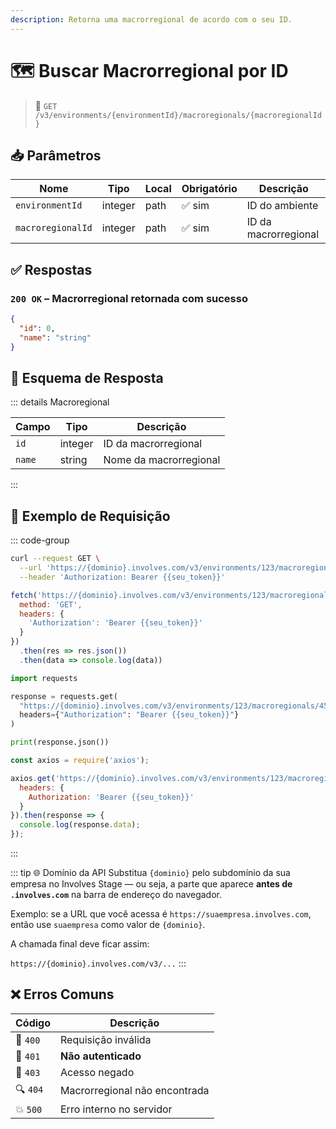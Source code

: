 ```yaml
---
description: Retorna uma macrorregional de acordo com o seu ID.
---
```


# 🗺️ Buscar Macrorregional por ID

> 🔗 `GET /v3/environments/{environmentId}/macroregionals/{macroregionalId}`


## 📥 Parâmetros

| Nome              | Tipo    | Local | Obrigatório | Descrição            |
| ----------------- | ------- | ----- | ----------- | -------------------- |
| `environmentId`   | integer | path  | ✅ sim       | ID do ambiente       |
| `macroregionalId` | integer | path  | ✅ sim       | ID da macrorregional |


## ✅ Respostas

### `200 OK` – Macrorregional retornada com sucesso

```json
{
  "id": 0,
  "name": "string"
}
```


## 🧬 Esquema de Resposta

::: details Macroregional

| Campo  | Tipo    | Descrição              |
| ------ | ------- | ---------------------- |
| `id`   | integer | ID da macrorregional   |
| `name` | string  | Nome da macrorregional |

:::


## 📘 Exemplo de Requisição

::: code-group

```bash [🟢 cURL]
curl --request GET \
  --url 'https://{dominio}.involves.com/v3/environments/123/macroregionals/456' \
  --header 'Authorization: Bearer {{seu_token}}'
```

```js [🟡 JavaScript]
fetch('https://{dominio}.involves.com/v3/environments/123/macroregionals/456', {
  method: 'GET',
  headers: {
    'Authorization': 'Bearer {{seu_token}}'
  }
})
  .then(res => res.json())
  .then(data => console.log(data))
```

```python [🔵 Python]
import requests

response = requests.get(
  "https://{dominio}.involves.com/v3/environments/123/macroregionals/456",
  headers={"Authorization": "Bearer {{seu_token}}"}
)

print(response.json())
```

```js [🟣 Node.js]
const axios = require('axios');

axios.get('https://{dominio}.involves.com/v3/environments/123/macroregionals/456', {
  headers: {
    Authorization: 'Bearer {{seu_token}}'
  }
}).then(response => {
  console.log(response.data);
});
```

:::


::: tip 🌐 Domínio da API
Substitua `{dominio}` pelo subdomínio da sua empresa no Involves Stage — ou seja, a parte que aparece **antes de `.involves.com`** na barra de endereço do navegador.

Exemplo: se a URL que você acessa é `https://suaempresa.involves.com`, então use `suaempresa` como valor de `{dominio}`.

A chamada final deve ficar assim:

`https://{dominio}.involves.com/v3/...`
:::


## ❌ Erros Comuns

| Código | Descrição                             |
|--------|----------------------------------------|
| 🔴 `400`  | Requisição inválida                   |
| 🔐 `401`  | **Não autenticado**                   |
| 🚫 `403`  | Acesso negado                         |
| 🔍 `404`  | Macrorregional não encontrada         |
| 💥 `500`  | Erro interno no servidor              |
